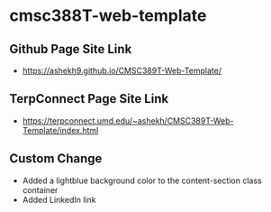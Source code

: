 # cmsc388T-web-template

## Github Page Site Link
- https://ashekh9.github.io/CMSC389T-Web-Template/

## TerpConnect Page Site Link
- https://terpconnect.umd.edu/~ashekh/CMSC389T-Web-Template/index.html

## Custom Change
- Added a lightblue background color to the content-section class container
- Added LinkedIn link